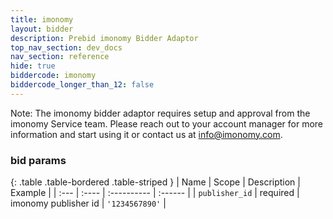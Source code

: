 ```yaml
---
title: imonomy
layout: bidder
description: Prebid imonomy Bidder Adaptor
top_nav_section: dev_docs
nav_section: reference
hide: true
biddercode: imonomy
biddercode_longer_than_12: false
---
```


Note:
The imonomy bidder adaptor requires setup and approval from the imonomy Service team. Please reach out to your account manager for more information and start using it or contact us at info@imonomy.com.

### bid params

{: .table .table-bordered .table-striped }
| Name | Scope    | Description        | Example  |
| :--- | :----    | :----------        | :------  |
| `publisher_id`   | required | imonomy publisher id    | `'1234567890'` |
